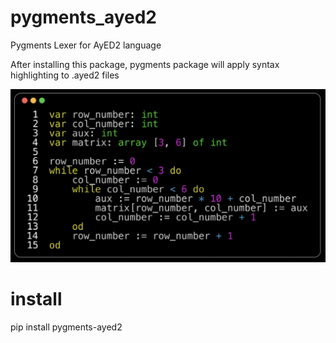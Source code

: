 # pygments_ayed2
Pygments Lexer for AyED2 language

After installing this package, pygments package will apply syntax highlighting to .ayed2 files

![ExampleHighlight](https://github.com/jmansilla/pygments_ayed2/blob/main/img/Example.png?raw=true)

# install

pip install pygments-ayed2
